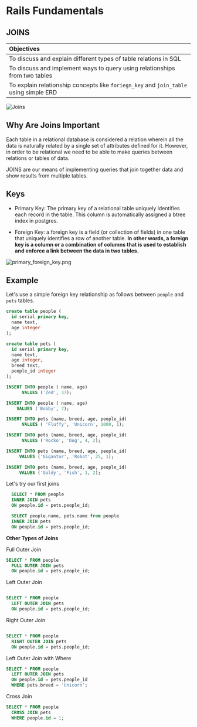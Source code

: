 # Rails Fundamentals
## JOINS

| Objectives |
|:---|
| To discuss and explain different types of table relations in SQL |
| To discuss and implement ways to query using relationships from two tables |
| To explain relationship concepts like `foriegn_key` and `join_table` using simple ERD |


![Joins](images/join.png)

## Why Are Joins Important

Each table in a relational database is considered a relation wherein all the data is naturally related by a single set of attributes defined for it. However, in order to be relational we need to be able to make queries between relations or tables of data.

JOINS are our means of implementing queries that join together data and show results from multiple tables.


## Keys

* Primary Key: The primary key of a relational table uniquely identifies each record in the table. This column is automatically assigned a btree index in postgres.

* Foreign Key: a foreign key is a field (or collection of fields) in one table that uniquely identifies a row of another table. **In other words, a foreign key is a column or a combination of columns that is used to establish and enforce a link between the data in two tables.**

![primary_foreign_key.png](images/primary_foreign_key.png)


## Example

Let's use a simple foreign key relationship as follows between `people` and `pets` tables.


```sql
create table people (
  id serial primary key,
  name text,
  age integer
);

create table pets (
  id serial primary key,
  name text,
  age integer,
  breed text,
  people_id integer
);

INSERT INTO people ( name, age)
      VALUES ('Zed', 37);

INSERT INTO people ( name, age)
    VALUES ('Bobby', 7);

INSERT INTO pets (name, breed, age, people_id)
      VALUES ( 'Fluffy', 'Unicorn', 1000, 1);

INSERT INTO pets (name, breed, age, people_id)
      VALUES ('Rocko', 'Dog', 4, 2);

INSERT INTO pets (name, breed, age, people_id)
     VALUES ('Gigantor', 'Robot', 25, 1);

INSERT INTO pets (name, breed, age, people_id)
     VALUES ('Goldy', 'Fish', 1, 2);
```


Let's try our first joins

```sql
  SELECT * FROM people
  INNER JOIN pets
  ON people.id = pets.people_id;

  SELECT people.name, pets.name from people
  INNER JOIN pets 
  ON people.id = pets.people_id;

```

**Other Types of Joins**  


Full Outer Join  

```sql
SELECT * FROM people 
  FULL OUTER JOIN pets
  ON people.id = pets.people_id;
```

Left Outer Join  

```sql

SELECT * FROM people 
  LEFT OUTER JOIN pets
  ON people.id = pets.people_id;

```

Right Outer Join  

```sql

SELECT * FROM people 
  RIGHT OUTER JOIN pets
  ON people.id = pets.people_id;

```  

Left Outer Join with Where  

```sql
SELECT * FROM people
  LEFT OUTER JOIN pets
  ON people.id = pets.people_id
  WHERE pets.breed = 'Unicorn';
```

Cross Join  

```sql
SELECT * FROM people
  CROSS JOIN pets
  WHERE people.id = 1;
```
